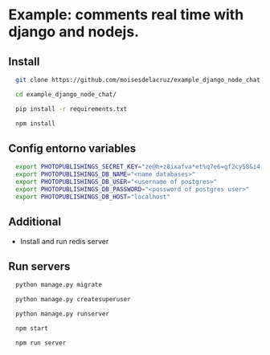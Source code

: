 # Example: comments real time with django and nodejs.

## Install
```sh
  git clone https://github.com/moisesdelacruz/example_django_node_chat.git

  cd example_django_node_chat/

  pip install -r requirements.txt

  npm install

```

## Config entorno variables
```sh
  export PHOTOPUBLISHINGS_SECRET_KEY="ze@h+z8ixafva*et%q7e6=gf2cy58&i4(e+%ewj*#ikvra6czp"
  export PHOTOPUBLISHINGS_DB_NAME="<name databases>"
  export PHOTOPUBLISHINGS_DB_USER="<username of postgres>"
  export PHOTOPUBLISHINGS_DB_PASSWORD="<possword of postgres user>"
  export PHOTOPUBLISHINGS_DB_HOST="localhost"
```

## Additional
- Install and run redis server

## Run servers
```sh
  python manage.py migrate

  python manage.py createsuperuser

  python manage.py runserver

  npm start

  npm run server
```
